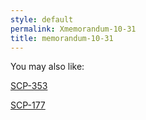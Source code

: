 ```yaml
---
style: default
permalink: Xmemorandum-10-31
title: memorandum-10-31
---
```

You may also like:

[SCP-353](http://scp-wiki.net/scp-353)

[SCP-177](http://scp-wiki.net/scp-177)
